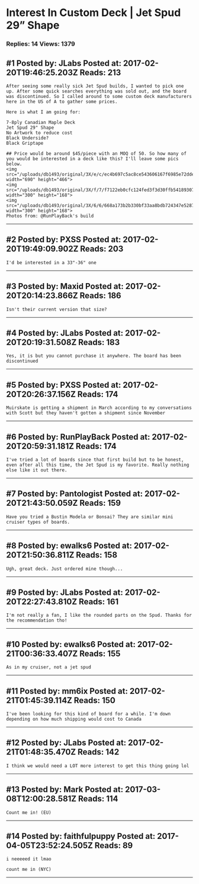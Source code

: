 # Interest In Custom Deck &#124; Jet Spud 29&rdquo; Shape

### Replies: 14 Views: 1379

## \#1 Posted by: JLabs Posted at: 2017-02-20T19:46:25.203Z Reads: 213

```
After seeing some really sick Jet Spud builds, I wanted to pick one up. After some quick searches everything was sold out, and the board was discontinued. So I called around to some custom deck manufacturers here in the US of A to gather some prices. 

Here is what I am going for:

7-8ply Canadian Maple Deck
Jet Spud 29" Shape
No Artwork to reduce cost
Black Underside?
Black Griptape

## Price would be around $45/piece with an MOQ of 50. So how many of you would be interested in a deck like this? I'll leave some pics below.
<img src="/uploads/db1493/original/3X/e/c/ec4b697c5ac8ce543606167f6985e72dde7a85cd.jpg" width="690" height="466">
<img src="/uploads/db1493/original/3X/f/7/f7122eb0cfc124fed3f3d30ffb54189307acf584.jpg" width="300" height="168">
<img src="/uploads/db1493/original/3X/6/6/668a173b2b330bf33aa8bdb724347e5287ed7b5a.jpg" width="300" height="168">
Photos from: @RunPlayBack's build
```

---
## \#2 Posted by: PXSS Posted at: 2017-02-20T19:49:09.902Z Reads: 203

```
I'd be interested in a 33"-36" one
```

---
## \#3 Posted by: Maxid Posted at: 2017-02-20T20:14:23.866Z Reads: 186

```
Isn't their current version that size?
```

---
## \#4 Posted by: JLabs Posted at: 2017-02-20T20:19:31.508Z Reads: 183

```
Yes, it is but you cannot purchase it anywhere. The board has been discontinued
```

---
## \#5 Posted by: PXSS Posted at: 2017-02-20T20:26:37.156Z Reads: 174

```
Muirskate is getting a shipment in March according to my conversations with Scott but they haven't gotten a shipment since November
```

---
## \#6 Posted by: RunPlayBack Posted at: 2017-02-20T20:59:31.181Z Reads: 174

```
I've tried a lot of boards since that first build but to be honest, even after all this time, the Jet Spud is my favorite. Really nothing else like it out there.
```

---
## \#7 Posted by: Pantologist Posted at: 2017-02-20T21:43:50.059Z Reads: 159

```
Have you tried a Bustin Modela or Bonsai? They are similar mini cruiser types of boards.
```

---
## \#8 Posted by: ewalks6 Posted at: 2017-02-20T21:50:36.811Z Reads: 158

```
Ugh, great deck. Just ordered mine though...
```

---
## \#9 Posted by: JLabs Posted at: 2017-02-20T22:27:43.810Z Reads: 161

```
I'm not really a fan, I like the rounded parts on the Spud. Thanks for the recommendation tho!
```

---
## \#10 Posted by: ewalks6 Posted at: 2017-02-21T00:36:33.407Z Reads: 155

```
As in my cruiser, not a jet spud
```

---
## \#11 Posted by: mm6ix Posted at: 2017-02-21T01:45:39.114Z Reads: 150

```
I've been looking for this kind of board for a while. I'm down depending on how much shipping would cost to Canada
```

---
## \#12 Posted by: JLabs Posted at: 2017-02-21T01:48:35.470Z Reads: 142

```
I think we would need a LOT more interest to get this thing going lol
```

---
## \#13 Posted by: Mark Posted at: 2017-03-08T12:00:28.581Z Reads: 114

```
Count me in! (EU)
```

---
## \#14 Posted by: faithfulpuppy Posted at: 2017-04-05T23:52:24.505Z Reads: 89

```
i neeeeed it lmao

count me in (NYC)
```

---
